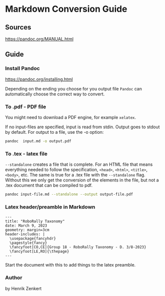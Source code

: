 # Markdown Conversion Guide

## Sources

<https://pandoc.org/MANUAL.html>

## Guide

### Install Pandoc

<https://pandoc.org/installing.html>

Depending on the ending you choose for you output file `Pandoc` can automatically choose the correct way to convert.

### To .pdf - PDF file

You might need to download a PDF engine, for example `xelatex`.

If no input-files are specified, input is read from stdin. Output goes to stdout by default. For output to a file, use the -o option:

```sh
pandoc  input.md -o output.pdf
```

### To .tex - latex file

`--standalone` creates a file that is complete. For an HTML file that means everything needed to follow the specification, `<head>`, `<html>`, `<title>`, `<body>`, etc. The same is true for a .tex file with the `--standalone` flag. Without this we only get the conversion of the elements in the file, but not a .tex document that can be compiled to pdf.

```sh
pandoc input-file.md --standalone --output output-file.pdf
```

### Latex header/preamble in Markdown

```
---
title: "RoboRally Taxonomy"
date: March 9, 2023
geometry: margin=3cm
header-includes: |
  \usepackage{fancyhdr}
  \pagestyle{fancy}
  \fancyfoot[CO,CE]{Group 18 - RoboRally Taxonomy - D. 3/8-2023}
  \fancyfoot[LE,RO]{\thepage}
---
```

Start the document with this to add things to the latex preamble.

### Author

by Henrik Zenkert
